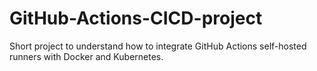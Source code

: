 # GitHub-Actions-CICD-project
Short project to understand how to integrate GitHub Actions self-hosted runners with Docker and Kubernetes.

